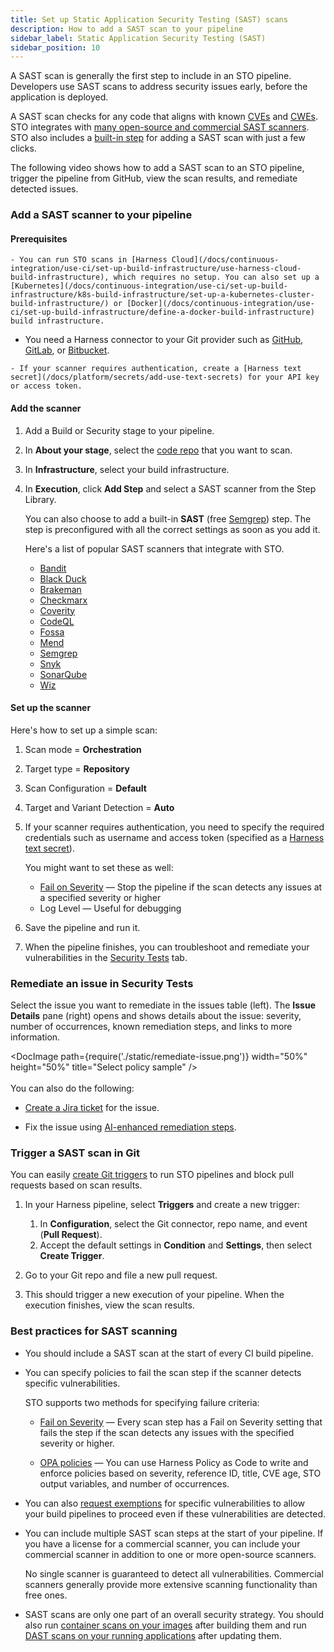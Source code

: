 ```yaml
---
title: Set up Static Application Security Testing (SAST) scans
description: How to add a SAST scan to your pipeline
sidebar_label: Static Application Security Testing (SAST)
sidebar_position: 10
---
```


<!-- https://www.harness.io/harness-devops-academy/what-is-static-application-security-testing-sast -->

A SAST scan is generally the first step to include in an STO pipeline. Developers use SAST scans to address security issues early, before the application is deployed.

A SAST scan checks for any code that aligns with known [CVEs](https://cve.mitre.org/) and [CWEs](https://cwe.mitre.org/). STO integrates with [many open-source and commercial SAST scanners](/docs/security-testing-orchestration/sto-techref-category/security-step-settings-reference#code-repo-scanners). STO also includes a [built-in step](/docs/security-testing-orchestration/sto-techref-category/built-in/sast) for adding a SAST scan with just a few clicks.

The following video shows how to add a SAST scan to an STO pipeline, trigger the pipeline from GitHub, view the scan results, and remediate detected issues.

<DocVideo src="https://www.youtube.com/watch?v=qFnS6X4d5Ro" />

### Add a SAST scanner to your pipeline

#### Prerequisites

    - You can run STO scans in [Harness Cloud](/docs/continuous-integration/use-ci/set-up-build-infrastructure/use-harness-cloud-build-infrastructure), which requires no setup. You can also set up a [Kubernetes](/docs/continuous-integration/use-ci/set-up-build-infrastructure/k8s-build-infrastructure/set-up-a-kubernetes-cluster-build-infrastructure/) or [Docker](/docs/continuous-integration/use-ci/set-up-build-infrastructure/define-a-docker-build-infrastructure) build infrastructure.

   - You need a Harness connector to your Git provider such as [GitHub](/docs/platform/connectors/code-repositories/ref-source-repo-provider/git-hub-connector-settings-reference), [GitLab](/docs/platform/connectors/code-repositories/ref-source-repo-provider/git-lab-connector-settings-reference/), or [Bitbucket](/docs/platform/connectors/code-repositories/ref-source-repo-provider/bitbucket-connector-settings-reference).
	
	- If your scanner requires authentication, create a [Harness text secret](/docs/platform/secrets/add-use-text-secrets) for your API key or access token. 

#### Add the scanner

1. Add a Build or Security stage to your pipeline.
2. In **About your stage**, select the [code repo](/docs/continuous-integration/use-ci/codebase-configuration/create-and-configure-a-codebase/) that you want to scan.
3. In **Infrastructure**, select your build infrastructure.
4. In **Execution**, click **Add Step** and select a SAST scanner from the Step Library.

   You can also choose to add a built-in **SAST** (free [Semgrep](/docs/security-testing-orchestration/sto-techref-category/semgrep/semgrep-scanner-reference)) step. The step is preconfigured with all the correct settings as soon as you add it.

   Here's a list of popular SAST scanners that integrate with STO.

   - [Bandit](/docs/security-testing-orchestration/sto-techref-category/bandit-scanner-reference)
   - [Black Duck](/docs/security-testing-orchestration/sto-techref-category/black-duck-hub-scanner-reference)
   - [Brakeman](/docs/security-testing-orchestration/sto-techref-category/brakeman-scanner-reference)
   - [Checkmarx](/docs/security-testing-orchestration/sto-techref-category/checkmarx-scanner-reference)
   - [Coverity](/docs/security-testing-orchestration/sto-techref-category/coverity-scanner-reference)
   - [CodeQL](/docs/security-testing-orchestration/sto-techref-category/codeql-scanner-reference)
   - [Fossa](/docs/security-testing-orchestration/sto-techref-category/fossa-scanner-reference)
   - [Mend](/docs/security-testing-orchestration/sto-techref-category/mend-scanner-reference)
   - [Semgrep](/docs/security-testing-orchestration/sto-techref-category/semgrep/semgrep-scanner-reference)
   - [Snyk](/docs/security-testing-orchestration/sto-techref-category/snyk/snyk-scanner-reference)
   - [SonarQube](/docs/security-testing-orchestration/sto-techref-category/sonarqube-sonar-scanner-reference)
   - [Wiz](/docs/security-testing-orchestration/sto-techref-category/wiz/repo-scans-with-wiz)

#### Set up the scanner

Here's how to set up a simple scan:

1. Scan mode = **Orchestration**
2. Target type = **Repository**
3. Scan Configuration = **Default**
4. Target and Variant Detection = **Auto**
5. If your scanner requires authentication, you need to specify the required credentials such as username and access token (specified as a [Harness text secret](/docs/platform/secrets/add-use-text-secrets)).

   You might want to set these as well:

    - [Fail on Severity](/docs/security-testing-orchestration/get-started/key-concepts/fail-pipelines-by-severity) — Stop the pipeline if the scan detects any issues at a specified severity or higher
    - Log Level — Useful for debugging

4. Save the pipeline and run it.

5. When the pipeline finishes, you can troubleshoot and remediate your vulnerabilities in the [Security Tests](/docs/security-testing-orchestration/dashboards/view-scan-results) tab.

### Remediate an issue in Security Tests

Select the issue you want to remediate in the issues table (left). The **Issue Details** pane (right) opens and shows details about the issue: severity, number of occurrences, known remediation steps, and links to more information.

<DocImage path={require('./static/remediate-issue.png')} width="50%" height="50%" title="Select policy sample" />
<br/>
<br/>
You can also do the following:

   - [Create a Jira ticket](/docs/security-testing-orchestration/jira-integrations) for the issue.

   - Fix the issue using [AI-enhanced remediation steps](/docs/security-testing-orchestration/remediations/ai-based-remediations).

### Trigger a SAST scan in Git 

You can easily [create Git triggers](/docs/security-testing-orchestration/use-sto/stop-builds-based-on-scan-results/github-triggers) to run STO pipelines and block pull requests based on scan results. 

1. In your Harness pipeline, select **Triggers** and create a new trigger: 

   1. In **Configuration**, select the Git connector, repo name, and event (**Pull Request**).
   2. Accept the default settings in **Condition** and **Settings**, then select **Create Trigger**. 

2. Go to your Git repo and file a new pull request. 

3. This should trigger a new execution of your pipeline. When the execution finishes, view the scan results. 

### Best practices for SAST scanning

- You should include a SAST scan at the start of every CI build pipeline. 

- You can specify policies to fail the scan step if the scanner detects specific vulnerabilities. 

   STO supports two methods for specifying failure criteria: 

    - [Fail on Severity](/docs/security-testing-orchestration/get-started/key-concepts/fail-pipelines-by-severity) — Every scan step has a Fail on Severity setting that fails the step if the scan detects any issues with the specified severity or higher. 

    - [OPA policies](/docs/security-testing-orchestration/policies/create-opa-policies) — You can use Harness Policy as Code to write and enforce policies based on severity, reference ID, title, CVE age, STO output variables, and number of occurrences.

- You can also [request exemptions](/docs/security-testing-orchestration/exemptions/exemption-workflows) for specific vulnerabilities to allow your build pipelines to proceed even if these vulnerabilities are detected.

- You can include multiple SAST scan steps at the start of your pipeline. If you have a license for a commercial scanner, you can include your commercial scanner in addition to one or more open-source scanners.

   No single scanner is guaranteed to detect all vulnerabilities. Commercial scanners generally provide more extensive scanning functionality than free ones. 

- SAST scans are only one part of an overall security strategy. You should also run [container scans on your images](/docs/security-testing-orchestration/sto-techref-category/security-step-settings-reference#artifact-scanners) after building them and run [DAST scans on your running applications](/docs/security-testing-orchestration/sto-techref-category/security-step-settings-reference#artifact-scanners) after updating them. 

 




<!-- ### Benefits

Here are some significant benefits of including SAST scans in your Harness pipelines:

- SAST scans enable developers to address security issues at the earliest stage of development.

- SAST scans enable you to analyze the source code, bytecode, or compiled version of an application without running it.

- SAST scans promote secure coding practices and foster a security-conscious mindset among developers.

- SAST scans are critical for helping organizations meet government regulations and industry standards for secure coding practices and application security. Addressing security scans early ensures trust among customers, partners, and stakeholders.

- SAST scans can analyze complex codebases and detect even the most obscure vulnerabilities.

- SAST scans can detect a wide range of security issues. Here are just a few common examples:

  - [cross-site scripting (XSS) vulnerabilities](https://cwe.mitre.org/data/definitions/79.html)
  - [SQL injection flaws](https://cwe.mitre.org/data/definitions/89.html)
  - [buffer overflows](https://cwe.mitre.org/data/definitions/119.html)
  - [risky cryptographic algorithms](https://cwe.mitre.org/data/definitions/327.html)

-->